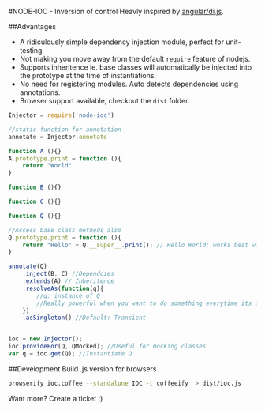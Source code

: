 #NODE-IOC - Inversion of control
Heavly inspired by [angular/di.js](https://github.com/angular/di.js).

##Advantages
- A ridiculously simple dependency injection module, perfect for unit-testing.
- Not making you move away from the default `require` feature of nodejs.
- Supports inheritence ie. base classes will automatically be injected into the prototype at the time of instantiations.
- No need for registering modules. Auto detects dependencies using annotations.
- Browser support available, checkout the `dist` folder.

```js
Injector = require('node-ioc')

//static function for annotation
annotate = Injector.annotate

function A (){}
A.prototype.print = function (){
    return "World"
}

function B (){}

function C (){}

function Q (){}

//Access base class methods also
Q.prototype.print = function (){
    return "Hello" + Q.__super__.print(); // Hello World; works best with coffeescript
}

annotate(Q)
    .inject(B, C) //Dependcies
    .extends(A) // Inheritence
    .resolveAs(function(q){
        //q: instance of Q
        //Really powerful when you want to do something everytime its injected
    })
    .asSingleton() //Default: Transient


ioc = new Injector();
ioc.provideFor(Q, QMocked); //Useful for mocking classes
var q = ioc.get(Q); //Instantiate Q
```

##Development
Build .js version for browsers

```bash
browserify ioc.coffee --standalone IOC -t coffeeify  > dist/ioc.js
```

Want more? Create a ticket :)